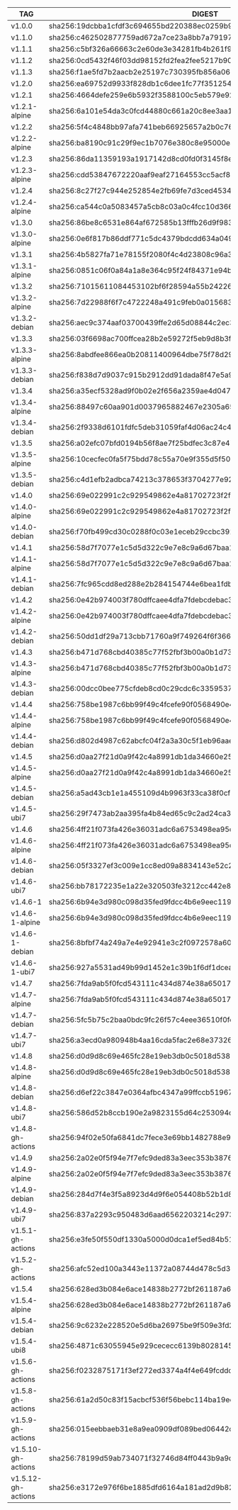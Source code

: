 TAG                 |  DIGEST
--------------------|-------------------------------------------------------------------------
v1.0.0              |  sha256:19dcbba1cfdf3c694655bd220388ec0259b917b1d8e2cfe5c9c2bcd2e622fac6
v1.1.0              |  sha256:c462502877759ad672a7ce23a8bb7a7919785ffc9c3c3e8080bd63527d3a1ffb
v1.1.1              |  sha256:c5bf326a66663c2e60de3e34281fb4b261f96f9eedc44ebeedc0cf5429c620ce
v1.1.2              |  sha256:0cd5432f46f03dd98152fd2fea2fee5217b9073962ff05e60271dfa2ad56e600
v1.1.3              |  sha256:f1ae5fd7b2aacb2e25197c730395fb856a06453e99c2a2975c21dad2cdcfbe4d
v1.2.0              |  sha256:ea69752d9933f828db1c6dee1fc77f351254019e6f5854cb7c881ec462a81cec
v1.2.1              |  sha256:4664defe259e6b5932f3588100c5eb579e9223ec4bb23ba210c2883798a8a907
v1.2.1-alpine       |  sha256:6a101e54da3c0fcd44880c661a20c8ee3aa184294ade64b1f50cb0a368006869
v1.2.2              |  sha256:5f4c4848bb97afa741beb66925657a2b0c76bdd854e6ad563fe5042d8cc94abb
v1.2.2-alpine       |  sha256:ba8190c91c29f9ec1b7076e380c8e95000eae9f62633eeb2a92babc89c40dd3b
v1.2.3              |  sha256:86da11359193a1917142d8cd0fd0f3145f8ee5c3626bff58a8693b74511a529a
v1.2.3-alpine       |  sha256:cdd53847672220aaf9eaf27164553cc5acf8057761f204a6a1d675aab2160adf
v1.2.4              |  sha256:8c27f27c944e252854e2fb69fe7d3ced4534b9813fe0be3e23044f93acda64c0
v1.2.4-alpine       |  sha256:ca544c0a5083457a5cb8c03a0c4fcc10d366c90bef92784d1fcd77dabced123d
v1.3.0              |  sha256:86be8c6531e864af672585b13fffb26d9f9836e2f995a231443dbd196374e220
v1.3.0-alpine       |  sha256:0e6f817b86ddf771c5dc4379bdcdd634a0491059692292bbbc3887903f1e4a7b
v1.3.1              |  sha256:4b5827fa71e78155f2080f4c4d23808c96a3497a96106dc58fc44291ed6e8e92
v1.3.1-alpine       |  sha256:0851c06f0a84a1a8e364c95f24f84371e94bef20738eb790341f27e79a6927af
v1.3.2              |  sha256:71015611084453102bf6f28594a55b24226ca09dbfc0f7dae802b72286f89ff6
v1.3.2-alpine       |  sha256:7d22988f6f7c4722248a491c9feb0a015683d0289eaab49ce473fc63e726f25e
v1.3.2-debian       |  sha256:aec9c374aaf03700439ffe2d65d08844c2ec3d9ca3e7a92e3a3337bec8e18736
v1.3.3              |  sha256:03f6698ac700ffcea28b2e59272f5eb9d8b3f71d74fbd028bef2e2eaf3fad950
v1.3.3-alpine       |  sha256:8abdfee866ea0b20811400964dbe75f78d29e4a613e0267306661d496c72b89e
v1.3.3-debian       |  sha256:f838d7d9037c915b2912dd91dada8f47e5a96548a27e7bd2341f1dbf71404616
v1.3.4              |  sha256:a35ecf5328ad9f0b02e2f656a2359ae4d04764023b3d2a202bcdf19f0947534d
v1.3.4-alpine       |  sha256:88497c60aa901d0037965882467e2305a65351bd5f97e8cdea5b9b95565a1106
v1.3.4-debian       |  sha256:2f9338d6101fdfc5deb31059faf4d06ac24c4be93cc0f904db90230a4266f57b
v1.3.5              |  sha256:a02efc07bfd0194b56f8ae7f25bdfec3c87e4715601d6e15f6a4c287578853a0
v1.3.5-alpine       |  sha256:10cecfec0fa5f75bdd78c55a70e9f355d5f5068e4dab59ee820aa09530790549
v1.3.5-debian       |  sha256:c4d1efb2adbca74213c378653f3704277e92ec14b732f793540e9812bd65f5cb
v1.4.0              |  sha256:69e022991c2c929549862e4a81702723f2fd008230bb4f0180345d9753fbd836
v1.4.0-alpine       |  sha256:69e022991c2c929549862e4a81702723f2fd008230bb4f0180345d9753fbd836
v1.4.0-debian       |  sha256:f70fb499cd30c0288f0c03e1eceb29ccbc391e42334e5ea563e8c0b93d48d8f3
v1.4.1              |  sha256:58d7f7077e1c5d5d322c9e7e8c9a6d67baa1e8bc04677eff2efc9a9b8e23e2af
v1.4.1-alpine       |  sha256:58d7f7077e1c5d5d322c9e7e8c9a6d67baa1e8bc04677eff2efc9a9b8e23e2af
v1.4.1-debian       |  sha256:7fc965cdd8ed288e2b284154744e6bea1fdb3fec53583db4b0e6cfa0a13045f0
v1.4.2              |  sha256:0e42b974003f780dffcaee4dfa7fdebcdebac3d7ecde4f453720c4f5571d4acc
v1.4.2-alpine       |  sha256:0e42b974003f780dffcaee4dfa7fdebcdebac3d7ecde4f453720c4f5571d4acc
v1.4.2-debian       |  sha256:50dd1df29a713cbb71760a9f749264f6f366fa7151722f0f5032df72ecc0a250
v1.4.3              |  sha256:b471d768cbd40385c77f52fbf3b00a0b1d73b71ea395482988ddf8029301c903
v1.4.3-alpine       |  sha256:b471d768cbd40385c77f52fbf3b00a0b1d73b71ea395482988ddf8029301c903
v1.4.3-debian       |  sha256:00dcc0bee775cfdeb8cd0c29cdc6c33595370cf876f2f4415e39a949b4909ca9
v1.4.4              |  sha256:758be1987c6bb99f49c4fcefe90f0568490e4d9e3d78baf36d4b47f4f05cf4d1
v1.4.4-alpine       |  sha256:758be1987c6bb99f49c4fcefe90f0568490e4d9e3d78baf36d4b47f4f05cf4d1
v1.4.4-debian       |  sha256:d802d4987c62abcfc04f2a3a30c5f1eb96aaef22fae94cb7904eed0685b00c49
v1.4.5              |  sha256:d0aa27f21d0a9f42c4a8991db1da34660e25ae87e1f113c757d3b67c8f4822de
v1.4.5-alpine       |  sha256:d0aa27f21d0a9f42c4a8991db1da34660e25ae87e1f113c757d3b67c8f4822de
v1.4.5-debian       |  sha256:a5ad43cb1e1a455109d4b9963f33ca38f0cf8dfb674fc6a6473aa585917c9928
v1.4.5-ubi7         |  sha256:29f7473ab2aa395fa4b84ed65c9c2ad24ca308d377992a8944291242d67ae4d8
v1.4.6              |  sha256:4ff21f073fa426e36031adc6a6753498ea95c7a5b9b0f72c4d134639e8363ce2
v1.4.6-alpine       |  sha256:4ff21f073fa426e36031adc6a6753498ea95c7a5b9b0f72c4d134639e8363ce2
v1.4.6-debian       |  sha256:05f3327ef3c009e1cc8ed09a8834143e52c2ac50ad9223e577db88fae3f8b953
v1.4.6-ubi7         |  sha256:bb78172235e1a22e320503fe3212cc442e87fd9d4fc6942cf2ece5f7728ea3d4
v1.4.6-1            |  sha256:6b94e3d980c098d35fed9fdcc4b6e9eec119713102faac5b2781615d8cc0ea3c
v1.4.6-1-alpine     |  sha256:6b94e3d980c098d35fed9fdcc4b6e9eec119713102faac5b2781615d8cc0ea3c
v1.4.6-1-debian     |  sha256:8bfbf74a249a7e4e92941e3c2f0972578a60a1bb331af507b112df0c5f7171b9
v1.4.6-1-ubi7       |  sha256:927a5531ad49b99d1452e1c39b1f6df1dcea9703a7a7677b80bfb6d3ab0a8e6c
v1.4.7              |  sha256:7fda9ab5f0fcd543111c434d874e38a650176866033ecd050cd2192924c06fbf
v1.4.7-alpine       |  sha256:7fda9ab5f0fcd543111c434d874e38a650176866033ecd050cd2192924c06fbf
v1.4.7-debian       |  sha256:5fc5b75c2baa0bdc9fc26f57c4eee36510f0fef3dacb5c4b64bfad71351af423
v1.4.7-ubi7         |  sha256:a3ecd0a980948b4aa16cda5fac2e68e37326a4d7cf38965716480d82fb6b4a9d
v1.4.8              |  sha256:d0d9d8c69e465fc28e19eb3db0c5018d5382a82ac3fc8c7a5129463faa68c2ca
v1.4.8-alpine       |  sha256:d0d9d8c69e465fc28e19eb3db0c5018d5382a82ac3fc8c7a5129463faa68c2ca
v1.4.8-debian       |  sha256:d6ef22c3847e0364afbc4347a99ffccb519677cd3ca652bad26c4dacf96b90fb
v1.4.8-ubi7         |  sha256:586d52b8ccb190e2a9823155d64c253094c5eadb18675b4d273187fc225cde8e
v1.4.8-gh-actions   |  sha256:94f02e50fa6841dc7fece3e69bb1482788e937c3c57b3daaa0731302aaa6e344
v1.4.9              |  sha256:2a02e0f5f94e7f7efc9ded83a3eec353b3876c9208275fb13e318fac2e2117dd
v1.4.9-alpine       |  sha256:2a02e0f5f94e7f7efc9ded83a3eec353b3876c9208275fb13e318fac2e2117dd
v1.4.9-debian       |  sha256:284d7f4e3f5a8923d4d9f6e054408b52b1d823e31ce291ed1ed16c6170b6b00e
v1.4.9-ubi7         |  sha256:837a2293c950483d6aad6562203214c297389f87bf2364ec57f79fd831eab6b4
v1.5.1-gh-actions   |  sha256:e3fe50f550df1330a5000d0dca1ef5ed84b510d1ec78ef1a94ddf0c03decf05e
v1.5.2-gh-actions   |  sha256:afc52ed100a3443e11372a08744d478c5d371bfe65512995f12c36c34f22b459
v1.5.4              |  sha256:628ed3b084e6ace14838b2772bf261187a606066d7bb31ed77087beb66ed0847
v1.5.4-alpine       |  sha256:628ed3b084e6ace14838b2772bf261187a606066d7bb31ed77087beb66ed0847
v1.5.4-debian       |  sha256:9c6232e228520e5d6ba26975be9f509e3fd230714ef219dadffe86c8e7a398af
v1.5.4-ubi8         |  sha256:4871c63055945e929cececc6139b8028145d537aa19c75c6d79cd0d65d250df0
v1.5.6-gh-actions   |  sha256:f0232875171f3ef272ed3374a4f4e649fcddc9cc4fea3825d6ff103b91ffcc63
v1.5.8-gh-actions   |  sha256:61a2d50c83f15acbcf536f56bebc114ba19eecfe5a356580ed931c4a01f341fd
v1.5.9-gh-actions   |  sha256:015eebbaeb31e8a9ea0909df089bed06442d8aabe60ac3e6afcdc00c269c0f41
v1.5.10-gh-actions  |  sha256:78199d59ab734071f32746d84ff0443b9a9dd6088bd9e335bfb7867964f2223b
v1.5.12-gh-actions  |  sha256:e3172e976f6be1885dfd6164a181ad2d9b824b6baab3b32e0b0b957b394fe1eb
